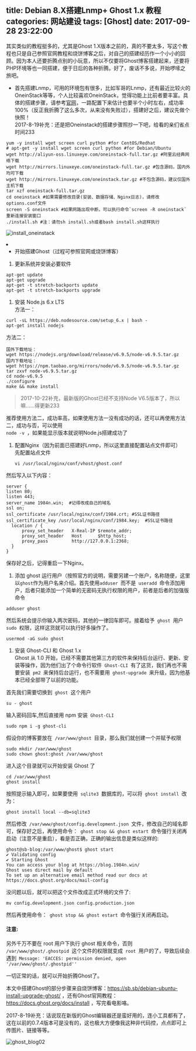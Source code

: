 title: Debian 8.X搭建Lnmp+ Ghost 1.x 教程
categories: 网站建设
tags: [Ghost]
date: 2017-09-28 23:22:00
---
<p>其实类似的教程挺多的，尤其是Ghost 1.X版本之前的，真的不要太多，写这个教程也只是自己参照官网教程和烧饼博客之后，对自己的搭建经历作一个小小的回顾。因为本人还要折腾点别的小玩意，所以不仅要将Ghost博客搭建起来，还要将PHP环境等也一同搭建，便于日后的各种折腾。好了，废话不多说，开始啰嗦之旅吧。</p><ul><li>首先搭建Lnmp，可用的环境包有很多，比如军哥的Lnmp，还有最近比较火的OneinStack等等，个人比较喜欢OneinStack，觉得功能上比前者要丰富。具体的搭建步骤，请参考<a href="https://oneinstack.com/install/">官网</a>，一路配置下来估计也要半个小时左右，成功率100%（反正我折腾了这么多次，从来没有失败过），搭建好之后，建议先做个快照！<br />2017-8-19补充：还是把Oneinstack的搭建步骤照抄一下吧，给看的亲们省点时间233</li></ul><pre><code>yum -y install wget screen curl python #for CentOS/Redhat
# apt-get -y install wget screen curl python #for Debian/Ubuntu
wget http://aliyun-oss.linuxeye.com/oneinstack-full.tar.gz #阿里云经典网络下载
wget http://mirrors.linuxeye.com/oneinstack-full.tar.gz #包含源码，国内外均可下载
wget http://mirrors.linuxeye.com/oneinstack.tar.gz #不包含源码，建议仅国外主机下载
tar xzf oneinstack-full.tar.gz
cd oneinstack #如果需要修改目录(安装、数据存储、Nginx日志)，请修改options.conf文件
screen -S oneinstack #如果网路出现中断，可以执行命令`screen -R oneinstack`重新连接安装窗口
./install.sh #注：请勿sh install.sh或者bash install.sh这样执行</code></pre><p><img src="https://cdn.uu126.cn/201708/install_oneinstack.png" alt="install_oneinstack" title="install_oneinstack"></p><li><ul><li>开始搭建Ghost（过程可参照官网或烧饼博客）</li></ul></li><ol><li>更新系统并安装必要软件</li></ol><pre><code>apt-get update
apt-get upgrade
apt-get -t stretch-backports update
apt-get -t stretch-backports upgrade</code></pre><ol><li>安装 Node.js 6.x LTS<br />方法一：</li></ol><pre><code>curl -sL https://deb.nodesource.com/setup_6.x | bash -
apt-get install nodejs</code></pre><p>方法二：</p><pre><code>国外下载地址：
wget https://nodejs.org/download/release/v6.9.5/node-v6.9.5.tar.gz
国内下载地址：
wget https://npm.taobao.org/mirrors/node/v6.9.5/node-v6.9.5.tar.gz
tar zxvf node-v6.9.5.tar.gz
cd node-v6.9.5
./configure
make &amp;&amp; make install </code></pre><blockquote><p>2017-10-22补充，最新版的Ghost已经不支持Node V6.5版本了，所以嘛……得更新233</p></blockquote><p>推荐使用方法二，成功率高，如果使用方法一没有成功的话，还可以再使用方法二，成功与否，可以使用<br /><code>node -v </code>，如果能显示版本就说明Node.js搭建成功了</p><ol><li><p>配置Nginx（因为前面已搭建好Lnmp，所以这里直接配置站点文件即可）<br />先配置站点文件</p><pre><code>vi /usr/local/nginx/conf/vhost/ghost.conf</code></pre></li></ol><p>然后写入以下内容：</p><pre><code>server {
listen 80;
listen 443;
server_name 1984n.win;  #记得改成自己的域名
ssl on;
ssl_certificate /usr/local/nginx/conf/1984.crt; #SSL证书路径
ssl_certificate_key /usr/local/nginx/conf/1984.key;  #SSL证书路径
  location / {
      proxy_set_header   X-Real-IP $remote_addr;
      proxy_set_header   Host      $http_host;
      proxy_pass         http://127.0.0.1:2368;
  }
}</code></pre><p>保存好之后，记得重启一下Nginx。</p><ol><li>添加 ghost 运行用户（按照官方的说明，需要另建一个账户，名称随便，这里以<code>ghost</code>作为用户名来介绍。首先使用<code>adduser </code>而不是<code> useradd </code>命令添加用户，后者只能添加一个简单的无密码无执行权限的用户，前者是后者的加强版命令</li></ol><pre><code>adduser ghost</code></pre><p>然后系统会提示你输入两次密码，其他的一律回车即可。接着给予<code> ghost </code>用户<code> sudo </code>权限，这样这货就可以执行好多操作了。</p><pre><code>usermod -aG sudo ghost</code></pre><ol><li>安装 Ghost-CLI 和 Ghost 1.x<br />Ghost 从 1.0 开始，已经不需要其他第三方的软件来保持后台运行、更新、安装等操作，因为他们出了个命令行软件<code> Ghost-CLI </code>有了这货，我们再也不需要安装<code> pm2 </code>来保持后台运行，也不需要用<code> ghost-upgrade </code>来升级，因为他基本已经全部带了以前的功能。</li></ol><p>首先我们需要切换到<code> ghost </code>这个用户</p><pre><code>su - ghost</code></pre><p>输入密码回车,然后直接用 npm 安装<code> Ghost-CLI </code></p><pre><code>sudo npm i -g ghost-cli</code></pre><p>假设你的博客要放在<code> /var/www/ghost </code>目录，那么我们就创建一个并赋予权限</p><pre><code>sudo mkdir /var/www/ghost
sudo chown ghost:ghost /var/www/ghost</code></pre><p>进入这个目录就可以开始安装 Ghost 了</p><pre><code>cd /var/www/ghost
ghost install</code></pre><p>按照提示输入即可，如果要使用<code> sqlite3 </code>数据库的，可以将<code> ghost install </code>改为：</p><pre><code>ghost install local --db=sqlite3</code></pre><p>然后修改<code> /var/www/ghost/config.development.json </code>文件，修改自己的域名即可，保存好之后，再使用命令：<code> ghost stop &amp;&amp; ghost estart </code>命令强行关闭再启动（注意不是重启），看是否正确，正确的输出信息是类似这样的:</p><pre><code>ghost@sb-blog:/var/www/ghost$ ghost start
✔ Validating config
✔ Starting Ghost
You can access your blog at https://blog.1984n.win/
Ghost uses direct mail by default
To set up an alternative email method read our docs at https://docs.ghost.org/docs/mail-config</code></pre><p>没问题以后，就可以把这个文件改成正式环境的文件了:</p><pre><code>mv config.development.json config.production.json</code></pre><p>然后再使用命令：<code> ghost stop &amp;&amp; ghost estart </code>命令强行关闭再启动。</p><h4>注意:</h4><p>另外千万不要在 root 用户下执行 ghost 相关命令，否则 <code>/var/www/ghost/.ghostpid </code>这个文件的权限就变成<code> root </code>用户的了，导致后续会遇到<code> Message: 'EACCES: permission denied, open '/var/www/ghost/.ghostpid''</code></p><p>一切正常的话，就可以开始折腾Ghost了。</p><p>本文中搭建Ghost的部分步骤来自烧饼博客：<a href="https://sb.sb/debian-ubuntu-install-upgrade-ghost/">https://sb.sb/debian-ubuntu-install-upgrade-ghost/</a> ，还有Ghost官网教程：<a href="https://docs.ghost.org/docs/install">https://docs.ghost.org/docs/install</a> ，写完看电影咯。</p><p>2017-8-19补充：话说现在新版的Ghost编辑器还是蛮好用的，连小工具都有了，这在以前的0.7.4版本可是没有的，这也极大方便像我这种非代码控，点点即可上传图片、链接等等。</p><p><img src="https://cdn.uu126.cn/201708/ghost_blog02.jpg" alt="ghost_blog02" title="ghost_blog02"></p>